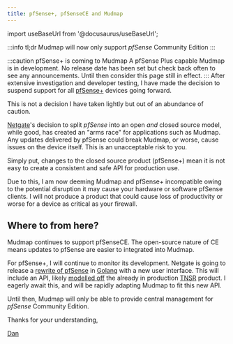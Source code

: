 ```yaml
---
title: pfSense+, pfSenseCE and Mudmap
---
```


import useBaseUrl from '@docusaurus/useBaseUrl';

:::info tl;dr
Mudmap will now only support *pfSense* Community Edition
:::

:::caution pfSense+ is coming to Mudmap
A pfSense Plus capable Mudmap is in development. No release date has been set
but check back often to see any announcements. Until then consider this page
still in effect.
:::
After extensive investigation and developer testing, I have made the 
decision to suspend support for all [pfSense+] devices going forward. 

This is not a decision I have taken lightly but out of an abundance of caution.

[Netgate]'s decision to split *pfSense* into an open *and* closed source 
model, while good, has created an "arms race" for applications such as 
Mudmap. Any updates delivered by pfSense could break Mudmap, or worse, 
cause issues on the device itself. This is an unacceptable risk to you.

Simply put, changes to the closed source product (pfSense+) mean it is not 
easy to create a consistent and safe API for production use.

Due to this, I am now deeming Mudmap and pfSense+ incompatible 
owing to the potential disruption it may cause your hardware or software 
pfSense clients. I will not produce a product that could cause loss of 
productivity or worse for a device as critical as your firewall.

## Where to from here?



Mudmap continues to support pfSenseCE. The open-source nature of CE means 
updates to pfSense are easier to integrated into Mudmap. 

For pfSense+, I will continue to monitor its development. Netgate is going 
to release a [rewrite of pfSense][rewrite] in [Golang] with a new user 
interface. This will include an API, likely [modelled off][pf-api] the 
already in production [TNSR] product. I eagerly await this, and will be 
rapidly adapting Mudmap to fit this new API. 

Until then, Mudmap will only be able to provide central management for 
*pfSense* Community Edition. 

Thanks for your understanding,

[Dan]

[tnsr]: https://www.tnsr.com/
[pf-api]: https://docs.netgate.com/tnsr/en/latest/api/
[pfsense+]: https://www.netgate.com/blog/announcing-pfsense-plus
[rewrite]: https://www.netgate.com/blog/pfsense-plus-pfsense-ce-dev-insights-direction
[golang]: https://golang.org
[netgate]: https://netgate.com
[dan]: mailto:dan@mudmap.io
